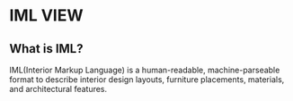 # IML VIEW

## What is IML?

IML(Interior Markup Language) is a human-readable, machine-parseable format to describe interior design layouts, furniture placements, materials, and architectural features.
